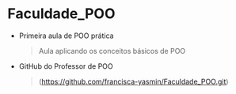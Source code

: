 # Faculdade_POO
- Primeira aula de POO prática
  > Aula aplicando os conceitos básicos de POO
- GitHub do Professor de POO
  > (https://github.com/francisca-yasmin/Faculdade_POO.git)

